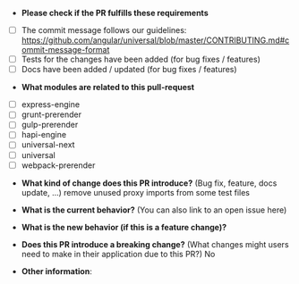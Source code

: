 * **Please check if the PR fulfills these requirements**
- [ ] The commit message follows our guidelines: https://github.com/angular/universal/blob/master/CONTRIBUTING.md#commit-message-format
- [ ] Tests for the changes have been added (for bug fixes / features)
- [ ] Docs have been added / updated (for bug fixes / features)

* **What modules are related to this pull-request**
- [ ] express-engine
- [ ] grunt-prerender
- [ ] gulp-prerender
- [ ] hapi-engine
- [ ] universal-next
- [ ] universal
- [ ] webpack-prerender

* **What kind of change does this PR introduce?** (Bug fix, feature, docs update, ...)
remove unused proxy imports from some test files


* **What is the current behavior?** (You can also link to an open issue here)



* **What is the new behavior (if this is a feature change)?**



* **Does this PR introduce a breaking change?** (What changes might users need to make in their application due to this PR?)
No


* **Other information**:
